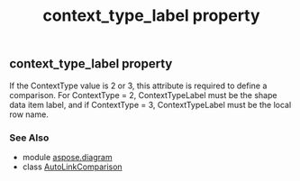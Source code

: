 ﻿---
title: context_type_label property
second_title: Aspose.Diagram for Python via .NET API References
description: 
type: docs
weight: 50
url: /python-net/aspose.diagram/autolinkcomparison/context_type_label/
is_root: false
---

## context_type_label property


If the ContextType value is 2 or 3, this attribute is required to define a comparison. For ContextType = 2, ContextTypeLabel must be the shape data item label, and if ContextType = 3, ContextTypeLabel must be the local row name.

### See Also
* module [aspose.diagram](../../)
* class [AutoLinkComparison](/diagram/python-net/aspose.diagram/autolinkcomparison)
